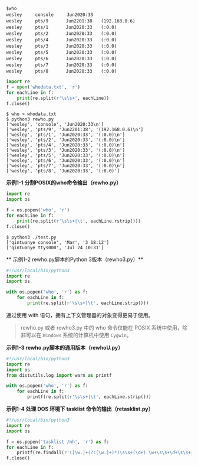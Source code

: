 ```shell
$who
wesley　　　console　　　Jun2020:33
wesley　　　pts/9　　　　Jun2201:38　　(192.168.0.6)
wesley　　　pts/1　　　　Jun2020:33　　(:0.0)
wesley　　　pts/2　　　　Jun2020:33　　(:0.0)
wesley　　　pts/4　　　　Jun2020:33　　(:0.0)
wesley　　　pts/3　　　　Jun2020:33　　(:0.0)
wesley　　　pts/5　　　　Jun2020:33　　(:0.0)
wesley　　　pts/6　　　　Jun2020:33　　(:0.0)
wesley　　　pts/7　　　　Jun2020:33　　(:0.0)
wesley　　　pts/8　　　　Jun2020:33　　(:0.0)
```

```python
import re
f = open('whodata.txt', 'r')
for eachLine in f:
    print(re.split(r'\s\s+', eachLine))
f.close()
```

```shell
$ who > whodata.txt
$ python3 rewho.py
['wesley', 'console', 'Jun2020:33\n']
['wesley', 'pts/9', 'Jun2201:38', '(192.168.0.6)\n']
['wesley', 'pts/1', 'Jun2020:33', '(:0.0)\n']
['wesley', 'pts/2', 'Jun2020:33', '(:0.0)\n']
['wesley', 'pts/4', 'Jun2020:33', '(:0.0)\n']
['wesley', 'pts/3', 'Jun2020:33', '(:0.0)\n']
['wesley', 'pts/5', 'Jun2020:33', '(:0.0)\n']
['wesley', 'pts/6', 'Jun2020:33', '(:0.0)\n']
['wesley', 'pts/7', 'Jun2020:33', '(:0.0)\n']
['wesley', 'pts/8', 'Jun2020:33', '(:0.0)']
```

**示例1-1 分割POSIX的who命令输出（rewho.py）**

```python
import re
import os

f = os.popen('who', 'r')
for eachLine in f:
    print(re.split(r'\s\s+|\t', eachLine.rstrip()))
f.close()
```

```shell
$ python3 ./test.py
['qintuanye console', 'Mar', '3 18:12']
['qintuanye ttys000', 'Jul 24 10:31']
```

** 示例1-2 rewho.py脚本的Python 3版本（rewho3.py）**

```python
#!/usr/local/bin/python3
import re
import os

with os.popen('who', 'r') as f:
    for eachLine in f:
        print(re.split(r'\s\s+|\t', eachLine.strip()))
```

通过使用 with 语句，拥有上下文管理器的对象变得更易于使用。

> rewho.py 或者 rewho3.py 中的 who 命令仅能在 POSIX 系统中使用，除非可以在 `Windows` 系统的计算机中使用 `Cygwin`。

**示例1-3 rewho.py脚本的通用版本（rewhoU.py）**

```python
#!/usr/local/bin/python3
import re
import os
from distutils.log import warn as printf

with os.popen('who', 'r') as f:
    for eachLine in f:
        printf(re.split(r'\s\s+|\t', eachLine.strip()))
```

**示例1-4 处理 DOS 环境下 tasklist 命令的输出（retasklist.py）**

```python
#!/usr/local/bin/python3
import re
import os

f = os.popen('tasklist /nh', 'r') as f:
for eachLine in f:
    printf(re.findall(r'([\w.]+(?:[\w.]+)*)\s\s+(\d+) \w+\s\s+\d+\s\s+([\d,]+ K)', eachLine.rstrip()))
f.close()
```